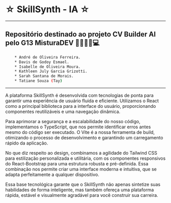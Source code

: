 # ☆ SkillSynth - IA ☆

---

## Repositório destinado ao projeto CV Builder AI pelo G13 MisturaDEV 👩🏽‍💻👾💻

```bash
    * André de Oliveira Ferreira. 
    * Davis de Godoy Esmael.
    * Isabelle de Oliveira Moura.
    * Kathleen July Garcia Grizotti.   
    * Sarah Santana de Morais.
    * Tatiane Souza (Tay)   
```

---

A plataforma SkillSynth é desenvolvida com tecnologias de ponta para garantir uma experiência de usuário fluida e eficiente. Utilizamos o React como a principal biblioteca para a interface do usuário, proporcionando componentes reutilizáveis e uma navegação dinâmica.

Para aprimorar a segurança e a escalabilidade do nosso código, implementamos o TypeScript, que nos permite identificar erros antes mesmo do código ser executado. O Vite é a nossa ferramenta de build, otimizando o processo de desenvolvimento e garantindo um carregamento rápido da aplicação.

No que diz respeito ao design, combinamos a agilidade do Tailwind CSS para estilização personalizada e utilitária, com os componentes responsivos do React-Bootstrap para uma estrutura robusta e pré-definida. Essa combinação nos permite criar uma interface moderna e intuitiva, que se adapta perfeitamente a qualquer dispositivo.

Essa base tecnológica garante que o SkillSynth não apenas sintetize suas habilidades de forma inteligente, mas também ofereça uma plataforma rápida, estável e visualmente agradável para você construir sua carreira.